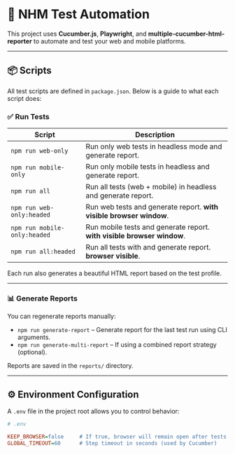 # 🧪 NHM Test Automation

This project uses **Cucumber.js**, **Playwright**, and **multiple-cucumber-html-reporter** to automate and test your web and mobile platforms.

---

## 📦 Scripts

All test scripts are defined in `package.json`. Below is a guide to what each script does:

### ✅ Run Tests

| Script                      | Description                                               |
|-----------------------------|-----------------------------------------------------------|
| `npm run web-only`          | Run only web tests in headless mode and generate report.                      |
| `npm run mobile-only`       | Run only mobile tests in headless and generate report.                  |
| `npm run all`               | Run all tests (web + mobile) in headless and generate report.         |
| `npm run web-only:headed`   | Run web tests and generate report. **with visible browser window**.            |
| `npm run mobile-only:headed`| Run mobile tests and generate report. **with visible browser window**.         |
| `npm run all:headed`        | Run all tests with and generate report. **browser visible**.                   |

Each run also generates a beautiful HTML report based on the test profile.

---

### 📊 Generate Reports

You can regenerate reports manually:

- `npm run generate-report` – Generate report for the last test run using CLI arguments.
- `npm run generate-multi-report` – If using a combined report strategy (optional).

Reports are saved in the `reports/` directory.

---

## ⚙️ Environment Configuration

A `.env` file in the project root allows you to control behavior:

```ini
# .env

KEEP_BROWSER=false     # If true, browser will remain open after tests finish
GLOBAL_TIMEOUT=60      # Step timeout in seconds (used by Cucumber)
